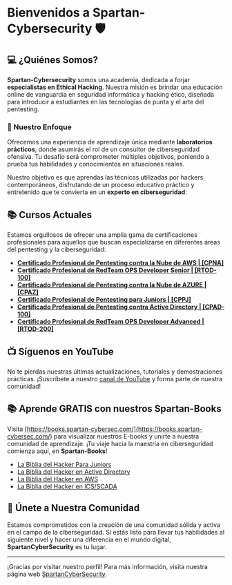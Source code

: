 # Bienvenidos a Spartan-Cybersecurity :shield:

## :computer: ¿Quiénes Somos?
**Spartan-Cybersecurity** somos una academia, dedicada a forjar **especialistas en Ethical Hacking**. Nuestra misión es brindar una educación online de vanguardia en seguridad informática y hacking ético, diseñada para introducir a estudiantes en las tecnologías de punta y el arte del pentesting.

### :dart: Nuestro Enfoque
Ofrecemos una experiencia de aprendizaje única mediante **laboratorios prácticos**, donde asumirás el rol de un consultor de ciberseguridad ofensiva. Tu desafío será comprometer múltiples objetivos, poniendo a prueba tus habilidades y conocimientos en situaciones reales.

Nuestro objetivo es que aprendas las técnicas utilizadas por hackers contemporáneos, disfrutando de un proceso educativo práctico y entretenido que te convierta en un **experto en ciberseguridad**.

## :books: Cursos Actuales

Estamos orgullosos de ofrecer una amplia gama de certificaciones profesionales para aquellos que buscan especializarse en diferentes áreas del pentesting y la ciberseguridad:

- **[Certificado Profesional de Pentesting contra la Nube de AWS | [CPNA]](https://www.spartan-cybersec.com/cursos/pentesting-contra-la-nube-de-aws/)**
- **[Certificado Profesional de RedTeam OPS Developer Senior | [RTOD-100]](https://www.spartan-cybersec.com/cursos/redteams-ops-developer/)**
- **[Certificado Profesional de Pentesting contra la Nube de AZURE | [CPAZ]](https://www.spartan-cybersec.com/cursos/pentesting-contra-la-nube-de-azure/)**
- **[Certificado Profesional de Pentesting para Juniors | [CPPJ]](https://www.spartan-cybersec.com/cursos/pentesting-para-juniors/)**
- **[Certificado Profesional de Pentesting contra Active Directory | [CPAD-100]](https://www.spartan-cybersec.com/cursos/pentesting-contra-active-directory/)**
- **[Certificado Profesional de RedTeam OPS Developer Advanced | [RTOD-200]](https://www.spartan-cybersec.com/redteams-ops-developer-v2/)**

## :tv: Síguenos en YouTube

No te pierdas nuestras últimas actualizaciones, tutoriales y demostraciones prácticas. ¡Suscríbete a nuestro [canal de YouTube](https://www.youtube.com/SpartanCybersecurity) y forma parte de nuestra comunidad!

## :books: Aprende GRATIS con nuestros Spartan-Books  
Visita [https://books.spartan-cybersec.com/](https://books.spartan-cybersec.com/) para visualizar nuestros E-books y unirte a nuestra comunidad de aprendizaje. ¡Tu viaje hacia la maestría en ciberseguridad comienza aquí, en **Spartan-Books**!
- [La Biblia del Hacker Para Juniors](https://books.spartan-cybersec.com/cppj)
- [La Biblia del Hacker en Active Directory](https://books.spartan-cybersec.com/cpad)
- [La Biblia del Hacker en AWS](https://books.spartan-cybersec.com/cpna)
- [La Biblia del Hacker en ICS/SCADA](https://books.spartan-cybersec.com/cpics)

## :handshake: Únete a Nuestra Comunidad

Estamos comprometidos con la creación de una comunidad sólida y activa en el campo de la ciberseguridad. Si estás listo para llevar tus habilidades al siguiente nivel y hacer una diferencia en el mundo digital, **SpartanCyberSecurity** es tu lugar.

---

¡Gracias por visitar nuestro perfil! Para más información, visita nuestra página web [SpartanCyberSecurity](https://www.spartan-cybersec.com/).
